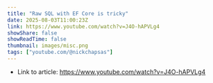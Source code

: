 ```yaml
---
title: "Raw SQL with EF Core is tricky"
date: 2025-08-03T11:00:23Z
link: https://www.youtube.com/watch?v=J4O-hAPVLg4
showShare: false
showReadTime: false
thumbnail: images/misc.png
tags: ["youtube.com/@nickchapsas"]
---
```



- Link to article: https://www.youtube.com/watch?v=J4O-hAPVLg4